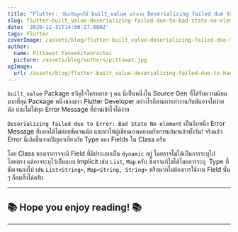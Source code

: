 ```yaml
---
title: "Flutter: วิธีแก้ปัญหาใช้ built_value แล้วเจอ Deserializing failed due to Error: Bad State No element"
slug: flutter-built_value-deserializing-failed-due-to-bad-state-no-element
date: '2020-12-31T14:00:27.000Z'
tags: Flutter
coverImage: /assets/blog/flutter-built_value-deserializing-failed-due-to-bad-state-no-element/cover.jpeg
author:
  name: Pittawat Taveekitworachai
  picture: /assets/blog/authors/pittawat.jpg
ogImage:
  url: /assets/blog/flutter-built_value-deserializing-failed-due-to-bad-state-no-element/cover.jpeg
---
```


`built_value` Package ขวัญใจใครหลาย ๆ คน นี่เป็นหนึ่งใน Source Gen ที่ได้รับความนิยมมากที่สุด Package หนึ่งของชาว Flutter Developer อย่างไรก็ตามการทำงานกับมันอาจไม่ง่ายนัก และไม่ใช่ทุก Error Message ที่อ่านเข้าใจได้ง่าย

`Deserializing failed due to Error: Bad State No element` เป็นอีกหนึ่ง Error Message ที่บอกได้ไม่ค่อยชัดเจนนัก และทำให้ผู้เขียนเองเคยงมกับการแก้มาแล้วทั้งวัน! จริงแล้ว Error นี่เกิดขึ้นจากปัญหาเกี่ยวกับ Type ของ Fields ใน Class ครับ

โดย Class ของเราอาจจะมี Field ที่มีประเภทเป็น `dynamic` อยู่ โดยอาจไม่ได้เป็นการระบุไปโดยตรง แต่อาจระบุไว้เป็นแบบ Implicit เช่น `List`, `Map` ครับ ซึ่งเราแก้ไขได้โดยการระบุ  Type ที่ชัดเจนลงไป เช่น `List<String>`, `Map<String, String>` หรือหากไม่ต้องการใช้งาน Field นั้น ๆ ก็ลบทิ้งได้ครับ

---

## ****📚 Hope you enjoy reading! 📚****

---
